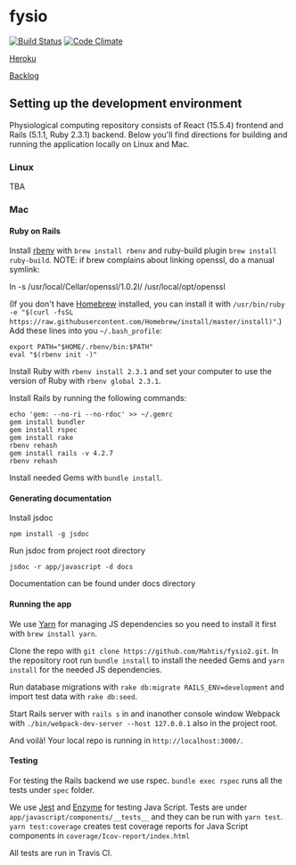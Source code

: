 # fysio

[![Build Status](https://travis-ci.org/Mahtis/fysio2.svg?branch=master)](https://travis-ci.org/Mahtis/fysio2) [![Code Climate](https://codeclimate.com/github/Mahtis/fysio2/badges/gpa.svg)](https://codeclimate.com/github/Mahtis/fysio2)

[Heroku](https://frozen-dawn-89255.herokuapp.com)

[Backlog](https://docs.google.com/spreadsheets/d/1jfjklsfU010FvHHj6rzSbhvvMsHWwTzUubCUJlhY1pw/) 

## Setting up the development environment

Physiological computing repository consists of React (15.5.4) frontend and Rails (5.1.1, Ruby 2.3.1) backend. Below you'll
find directions for building  and running the application locally on Linux and Mac.
 
### Linux

TBA

### Mac

#### Ruby on Rails

Install [rbenv](https://github.com/rbenv/rbenv) with `brew install rbenv` and ruby-build plugin
`brew install ruby-build`. 
NOTE: if brew complains about linking openssl, do a manual symlink:

ln -s /usr/local/Cellar/openssl/1.0.2l/ /usr/local/opt/openssl

(If you don't have [Homebrew](https://brew.sh/) installed, you can
install it with `/usr/bin/ruby -e "$(curl -fsSL https://raw.githubusercontent.com/Homebrew/install/master/install)"`.)
Add these lines into you `~/.bash_profile`:

    export PATH="$HOME/.rbenv/bin:$PATH"  
    eval "$(rbenv init -)"

Install Ruby with `rbenv install 2.3.1` and set your computer to use the version of Ruby with `rbenv global 2.3.1`.

Install Rails by running the following commands:

    echo 'gem: --no-ri --no-rdoc' >> ~/.gemrc
    gem install bundler
    gem install rspec
    gem install rake 
    rbenv rehash
    gem install rails -v 4.2.7
    rbenv rehash
    
Install needed Gems with `bundle install`.

#### Generating documentation

Install jsdoc

    npm install -g jsdoc
    
Run jsdoc from project root directory

    jsdoc -r app/javascript -d docs
    
Documentation can be found under docs directory

#### Running the app

We use [Yarn](https://yarnpkg.com/en/) for managing JS dependencies so you need to
install it first with `brew install yarn`.

Clone the repo with `git clone https://github.com/Mahtis/fysio2.git`. In the repository root run
 `bundle install` to install the needed Gems and `yarn install` for the needed JS dependencies.

Run database migrations with `rake db:migrate RAILS_ENV=development` and import test data with
`rake db:seed`.

Start Rails server with `rails s` in and inanother console window Webpack with `./bin/webpack-dev-server --host 127.0.0.1`
also in the project root.

And voilà! Your local repo is running in `http://localhost:3000/`.

#### Testing

For testing the Rails backend we use rspec. `bundle exec rspec` runs all the tests under `spec` folder.

We use [Jest](https://facebook.github.io/jest/) and [Enzyme](http://airbnb.io/enzyme/) for testing Java Script. Tests 
are under `app/javascript/components/__tests__` and they can be run with `yarn test`. `yarn test:coverage`
creates test coverage reports for Java Script components in `coverage/Icov-report/index.html`


All tests are run in Travis CI.
